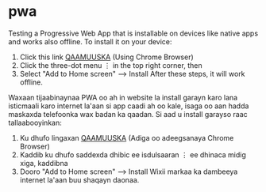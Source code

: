 # pwa
Testing a Progressive Web App that is installable on devices like native apps and works also offline.
To install it on your device:
  1. Click this link [QAAMUUSKA](https://mohamedisaac.github.io/pwa/) (Using Chrome Browser)
  2. Click the three-dot menu ⋮ in the top right corner, then
  3. Select "Add to Home screen" --> Install
After these steps, it will work offline.

Waxaan tijaabinaynaa PWA oo ah in website la install garayn karo lana isticmaali karo internet la'aan si app caadi ah oo kale, isaga oo aan hadda maskaxda telefoonka wax badan ka qaadan.
Si aad u install garayso raac tallaabooyinkan:
  1. Ku dhufo lingaxan [QAAMUUSKA](https://mohamedisaac.github.io/pwa/) (Adiga oo adeegsanaya Chrome Browser)
  2. Kaddib ku dhufo saddexda dhibic ee isdulsaaran ⋮ ee dhinaca midig xiga, kaddibna
  3. Dooro "Add to Home screen" --> Install
Wixii markaa ka dambeeya internet la'aan buu shaqayn daonaa.
